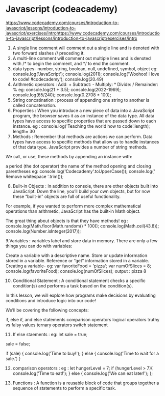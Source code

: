 # Javascript (codeacademy)
https://www.codecademy.com/courses/introduction-to-javascript/lessons/introduction-to-javascript/exercises/introhttps://www.codecademy.com/courses/introduction-to-javascript/lessons/introduction-to-javascript/exercises/intro

1. A single line comment will comment out a single line and is denoted with two forward slashes // preceding it.
2. A multi-line comment will comment out multiple lines and is denoted with /* to begin the comment, and */ to end the comment. 
3. data types- number, string, boolean, null, undefined, symbol, object
eg: console.log('JavaScript');
console.log(2011);
console.log('Woohoo! I love to code! #codecademy');
console.log(20.49)
4. Arithmetic operators :
Add: +
Subtract: -
Multiply: *
Divide: /
Remainder: %
eg: console.log(21 + 3.5);
console.log(2022-1969);
console.log(65/240);
console.log(0.2708 * 100);
5. String concatination :
process of appending one string to another is called concatenation. 
6. Properties :
When you introduce a new piece of data into a JavaScript program, the browser saves it as an instance of the data type. All data types have access to specific properties that are passed down to each instance.
eg : console.log('Teaching the world how to code'.length);
    length= 30
7. Methods : Remember that methods are actions we can perform. Data types have access to specific methods that allow us to handle instances of that data type. JavaScript provides a number of string methods.

We call, or use, these methods by appending an instance with:

a period (the dot operator)
the name of the method
opening and closing parentheses
eg: console.log('Codecademy'.toUpperCase());
console.log('    Remove whitespace   '.trim());

8. Built-in Objects : In addition to console, there are other objects built into JavaScript. Down the line, you’ll build your own objects, but for now these “built-in” objects are full of useful functionality.

For example, if you wanted to perform more complex mathematical operations than arithmetic, JavaScript has the built-in Math object.

The great thing about objects is that they have methods! 
eg : console.log(Math.floor(Math.random() * 100));
console.log(Math.ceil(43.8));
console.log(Number.isInteger(2017));

9.Variables : variables label and store data in memory. There are only a few things you can do with variables:

Create a variable with a descriptive name.
Store or update information stored in a variable.
Reference or “get” information stored in a variable.
Creating a variable- eg: 
var favoriteFood = 'pizza';
var numOfSlices = 8;
console.log(favoriteFood);
console.log(numOfSlices);
output : pizza
8

10. Conditional Statement :
 A conditional statement checks a specific condition(s) and performs a task based on the condition(s).

In this lesson, we will explore how programs make decisions by evaluating conditions and introduce logic into our code!

We’ll be covering the following concepts:

if, else if, and else statements
comparison operators
logical operators
truthy vs falsy values
ternary operators
switch statement

11. If else staements :
eg: let sale = true;

sale = false;

if (sale) {
  console.log('Time to buy!');
} else {
  console.log('Time to wait for a sale.')
}

12. comparison operators :
eg : let hungerLevel = 7;
if (hungerLevel > 7){
  console.log('Time to eat!');
} else {
  console.log('We can eat later!');
};

13.  Functions : A function is a reusable block of code that groups together a sequence of statements to perform a specific task.

